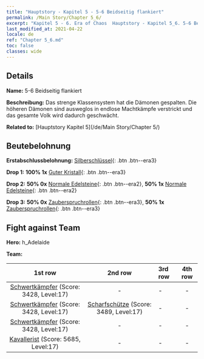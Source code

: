 ```yaml
---
title: "Hauptstory - Kapitel 5 - 5-6 Beidseitig flankiert"
permalink: /Main Story/Chapter 5_6/
excerpt: "Kapitel 5 - 6. Era of Chaos  Hauptstory - Kapitel 5_6. 5-6 Beidseitig flankiert"
last_modified_at: 2021-04-22
locale: de
ref: "Chapter 5_6.md"
toc: false
classes: wide
---
```


## Details

 **Name:** 5-6 Beidseitig flankiert

 **Beschreibung:** Das strenge Klassensystem hat die Dämonen gespalten. Die höheren Dämonen sind ausweglos in endlose Machtkämpfe verstrickt und das gesamte Volk wird dadurch geschwächt.

 **Related to:** [Hauptstory Kapitel 5](/de/Main Story/Chapter 5/)

## Beutebelohnung

 **Erstabschlussbelohnung:** [Silberschlüssel](/ItemsDE/con_693/){: .btn .btn--era3}

 **Drop 1:** **100% 1x** [Guter Kristall](/ItemsDE/mat_17/){: .btn .btn--era3}

 **Drop 2:** **50% 0x** [Normale Edelsteine](/ItemsDE/mat_10/){: .btn .btn--era2}, **50% 1x** [Normale Edelsteine](/ItemsDE/mat_10/){: .btn .btn--era2}

 **Drop 3:** **50% 0x** [Zauberspruchrollen](/ItemsDE/con_694/){: .btn .btn--era3}, **50% 1x** [Zauberspruchrollen](/ItemsDE/con_694/){: .btn .btn--era3}


## Fight against Team
 **Hero:** h_Adelaide

 **Team:**


  | 1st row | 2nd row | 3rd row | 4th row |
  |:----:|:----:|:----|:----:|
  | [Schwertkämpfer](/de/units/Swordsman/) (Score: 3428, Level:17)  | - | - | - |
  | [Schwertkämpfer](/de/units/Swordsman/) (Score: 3428, Level:17)  | [Scharfschütze](/de/units/Marksman/) (Score: 3489, Level:17)  | - | - |
  | [Schwertkämpfer](/de/units/Swordsman/) (Score: 3428, Level:17)  | - | - | - |
  | [Kavallerist](/de/units/Cavalier/) (Score: 5685, Level:17)  | - | - | - |


